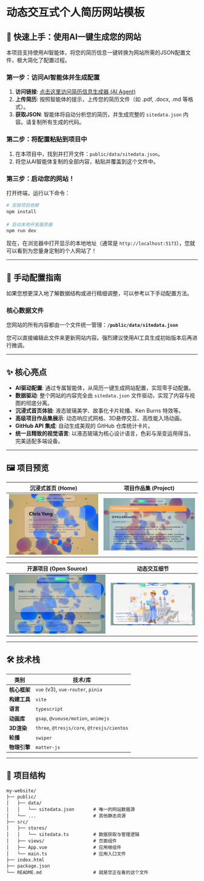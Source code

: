 # 动态交互式个人简历网站模板

## 🚀 快速上手：使用AI一键生成您的网站

本项目支持使用AI智能体，将您的简历信息一键转换为网站所需的JSON配置文件，极大简化了配置过程。

### 第一步：访问AI智能体并生成配置

1.  **访问链接**: [点击这里访问简历信息生成器 (AI Agent)](https://www.coze.cn/store/agent/7533541654746546211?bot_id=true)
2.  **上传简历**: 按照智能体的提示，上传您的简历文件（如 .pdf, .docx, .md 等格式）。
3.  **获取JSON**: 智能体将自动分析您的简历，并生成完整的 `sitedata.json` 内容。请复制所有生成的代码。

### 第二步：将配置粘贴到项目中

1.  在本项目中，找到并打开文件：`public/data/sitedata.json`。
2.  将您从AI智能体复制的全部内容，粘贴并覆盖到这个文件中。

### 第三步：启动您的网站！

打开终端，运行以下命令：

```bash
# 安装项目依赖
npm install

# 启动本地开发服务器
npm run dev
```
现在，在浏览器中打开显示的本地地址（通常是 `http://localhost:5173`），您就可以看到为您量身定制的个人网站了！

---

## 📖 手动配置指南

如果您想更深入地了解数据结构或进行精细调整，可以参考以下手动配置方法。

### 核心数据文件

您网站的所有内容都由一个文件统一管理：**`/public/data/sitedata.json`**

您可以直接编辑此文件来更新网站内容。强烈建议使用AI工具生成初始版本后再进行微调。

---

## ✨ 核心亮点

- **AI驱动配置**: 通过专属智能体，从简历一键生成网站配置，实现零手动配置。
- **数据驱动**: 整个网站的内容完全由 `sitedata.json` 文件驱动，实现了内容与视图的彻底分离。
- **沉浸式首页体验**: 液态玻璃美学、故事化卡片轮播、Ken Burns 特效等。
- **高级项目作品集展示**: 动态响应式网格、3D悬停交互、高性能入场动画。
- **GitHub API 集成**: 自动生成美观的 GitHub 仓库统计卡片。
- **统一且精致的视觉语言**: 以液态玻璃为核心设计语言，色彩与渐变运用得当，完美适配多端设备。

---

## 🖼️ 项目预览

| 沉浸式首页 (Home) | 项目作品集 (Project) |
| :---: | :---: |
| ![首页预览](public/screenshots/SCR-home.png) | ![项目页预览](public/screenshots/SCR-project.png) |

| 开源项目 (Open Source) | 动态交互细节 |
| :---: | :---: |
| ![开源项目页预览](public/screenshots/SCR-opensource.png) | ![首页细节](public/screenshots/SCR-home2.png) |

---

## 🛠️ 技术栈

| 类别         | 技术/库                                       |
|--------------|-----------------------------------------------|
| **核心框架** | `vue` (v3), `vue-router`, `pinia`             |
| **构建工具** | `vite`                                        |
| **语言**     | `typescript`                                  |
| **动画库**   | `gsap`, `@vueuse/motion`, `animejs`           |
| **3D渲染**   | `three`, `@tresjs/core`, `@tresjs/cientos`    |
| **轮播**     | `swiper`                                      |
| **物理引擎** | `matter-js`                                   |

---

## 📁 项目结构

```
my-website/
├── public/
│   ├── data/
│   │   └── sitedata.json       # 唯一的网站数据源
│   └── ...                     # 其他静态资源
├── src/
│   ├── stores/
│   │   └── sitedata.ts         # 数据获取与管理逻辑
│   ├── views/                  # 页面组件
│   ├── App.vue                 # 应用根组件
│   └── main.ts                 # 应用入口文件
├── index.html
├── package.json
└── README.md                   # 就是您正在看的这个文件
```
